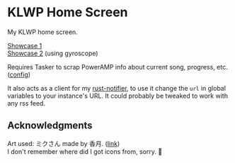 # KLWP Home Screen

My KLWP home screen.

[Showcase 1](showcase.webm?raw=1)  
[Showcase 2](parallax.webm?raw=1) (using gyroscope)

Requires Tasker to scrap PowerAMP info about current song, progress, etc. ([config](tasker.xml))

It also acts as a client for my [rust-notifier](https://github.com/funmaker/rust-notifier), to use it change the `url`
in global variables to your instance's URL. It could probably be tweaked to work with any rss feed.

## Acknowledgments

Art used: ミクさん made by 香月. ([link](https://www.pixiv.net/en/artworks/55923548))  
I don't remember where did I got icons from, sorry. 🙇
